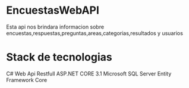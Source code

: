 # EncuestasWebAPI
Esta api nos brindara informacion sobre encuestas,respuestas,preguntas,areas,categorias,resultados y usuarios
# Stack de tecnologias
C#
Web Api Restfull ASP.NET CORE 3.1
Microsoft SQL Server
Entity Framework Core

